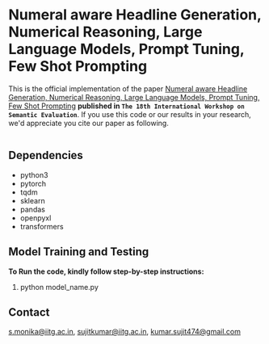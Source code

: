 # Numeral aware Headline Generation, Numerical Reasoning, Large Language Models, Prompt Tuning, Few Shot Prompting
This is the official implementation of the paper [Numeral aware Headline Generation, Numerical Reasoning, Large Language Models, Prompt Tuning, Few Shot Prompting](https://aclanthology.org/2024.semeval-1.246.pdf) **published in ```The 18th International Workshop on Semantic Evaluation```**. If you use this code or our results in your research, we'd appreciate you cite our paper as following.

```
```
## Dependencies

* python3
* pytorch
* tqdm
* sklearn
* pandas
* openpyxl
* transformers
  

## Model Training and Testing
 **To Run the code, kindly follow step-by-step instructions:**
1. python model_name.py


## Contact
s.monika@iitg.ac.in, sujitkumar@iitg.ac.in, kumar.sujit474@gmail.com
